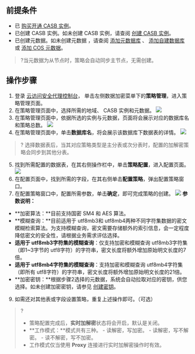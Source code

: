 ## 前提条件
- 已 [购买开通 CASB 实例](https://cloud.tencent.com/document/product/1303/53298)。
- 已创建 CASB 实例。如未创建 CASB 实例，请查阅 [创建 CASB 实例](https://cloud.tencent.com/document/product/1303/55961)。
- 已创建元数据。如未创建元数据 ，请查阅 [添加元数据库](https://cloud.tencent.com/document/product/1303/55925) 、 [添加自建数据库](https://cloud.tencent.com/document/product/1303/55926) 或 [添加 COS 元数据](https://cloud.tencent.com/document/product/1303/61510)。
>?当元数据为从节点时，策略会自动同步主节点，无需创建。


## 操作步骤
1. 登录 [云访问安全代理控制台](https://console.cloud.tencent.com/casb)， 单击左侧数据加密菜单下的**策略管理**，进入策略管理页面。
2. 在策略管理页面中，选择所需的地域、 CASB 实例和元数据。
![](https://qcloudimg.tencent-cloud.cn/raw/8d1cc8857de10ee0d6d7389403e7addb.png)
3. 在策略管理页面中，依据所选的实例与元数据，页面将会展示对应的数据库名和策略总数。
![](https://qcloudimg.tencent-cloud.cn/raw/5c45f050b1eb66b187bb4261b99c8c28.png)
4. 在策略管理页面中，单击**数据库名**，将会展示该数据库下数据表的详情。
![](https://qcloudimg.tencent-cloud.cn/raw/2b4b3e1db77697833c67501bd1c7318e.png)
>? 选择数据表后，当其对应策略类型是主分表或次分表时，配置的加解密策略会同步到其他分表。
>
5. 找到所需配置的数据表，在其右侧操作栏中，单击**策略配置**，进入配置页面。
![](https://qcloudimg.tencent-cloud.cn/raw/eda952dcac9498568748c63d0edf6b5d.png)
6. 在配置页面中，找到所需的字段，在其右侧单击**配置策略**，弹出配置策略窗口。
7. 在配置策略窗口中，配置所需参数，单击**确定**，即可完成策略的创建。
![](https://qcloudimg.tencent-cloud.cn/raw/da1df2b40dd8f24ef40b2b099b773347.png)
**参数说明：**
 - **加密算法：**目前支持国密 SM4 和 AES 算法。
 - **模糊查询：**目前适用于 utf8mb3和 utf8mb4两种不同字符集数据的密文模糊检索算法。为支持模糊查询，密文需要存储额外的索引信息，会一定程度降低密文的安全性，请根据业务需求评估选择。
 - **适用于 utf8mb3字符集的模糊查询**：仅支持加密和模糊查询 utf8mb3字符集（即1~3字节的 utf8字符）的字符串，密文长度将额外增加原始明文长度的7倍。
 - **适用于 utf8mb4字符集的模糊查询**：支持加密和模糊查询 utf8mb4字符集（即所有 utf8字符）的字符串，密文长度将额外增加原始明文长度的21倍。
 - **加密密钥：**根据步骤2选择的元数据，系统会自动拉取对应的密钥，供您选择。如未创建加密密钥，请参见 [创建密钥](https://cloud.tencent.com/document/product/573/8875)。 
9. 如需还对其他表或字段设置策略，重复上述操作即可。（可选）
>? 
> - 策略配置完成后，**实时加解密**状态将会开启，默认是关闭。
> - **工作模式：**模式共有三种。
     - 读解密，写加密。
     - 读解密，写不解密。
     - 读不解密，写不加密。
> - 工作模式仅当使用 **Proxy** 连接进行实时加解密操作时有效。
